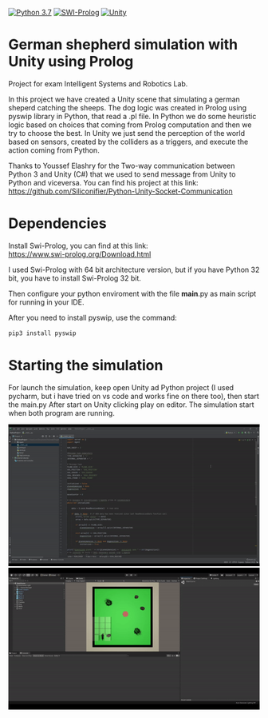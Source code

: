 [![Python 3.7](https://img.shields.io/badge/Python->=3.7-blue.svg)](https://www.python.org/downloads/release/python-370/)
[![SWI-Prolog](https://img.shields.io/badge/Prolog-SWIProlog-red.svg)](https://www.swi-prolog.org/Download.html)
[![Unity](https://img.shields.io/badge/Unity-2019.4.15f1-green.svg)](https://unity.com/)

# German shepherd simulation with Unity using Prolog
Project for exam Intelligent Systems and Robotics Lab.

In this project we have created a Unity scene that simulating a german sheperd catching the sheeps. The dog logic was created in Prolog using pyswip library in Python, that read a .pl file.
In Python we do some heuristic logic based on choices that coming from Prolog computation and then we try to choose the best.
In Unity we just send the perception of the world based on sensors, created by the colliders as a triggers, and execute the action coming from Python.

Thanks to Youssef Elashry for the Two-way communication between Python 3 and Unity (C#) that we used to send message from Unity to Python and viceversa.
You can find his project at this link: <br>
https://github.com/Siliconifier/Python-Unity-Socket-Communication

<h1>Dependencies</h1>

Install Swi-Prolog, you can find at this link: <br>
https://www.swi-prolog.org/Download.html

I used Swi-Prolog with 64 bit architecture version, but if you have Python 32 bit, you have to install Swi-Prolog 32 bit.

Then configure your python enviroment with the file __main__.py as main script for running in your IDE.

After you need to install pyswip, use the command:

```markdown
pip3 install pyswip
```
<h1>Starting the simulation</h1>

For launch the simulation, keep open Unity ad Python project (I used pycharm, but i have tried on vs code and works fine on there too), then start the main.py
After start on Unity clicking play on editor. The simulation start when both program are running.

![alt text](https://github.com/LorisNanni91/ProgettoRobotica/blob/master/python.gif?raw=true)
![alt text](https://github.com/LorisNanni91/ProgettoRobotica/blob/master/unity.gif?raw=true)
